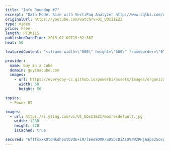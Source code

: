 ```yaml
---
title: "Info Roundup #7"
excerpt: "Data Model Size with VertiPaq Analyzer http://www.sqlbi.com/articles/data-model-size-with-vertipaq-analyzer/  Easier to use Web Sample for Power BI Rest APIs https://github.com/PowerBI/getting-started-web-app-asp.net  Refresh for on-premises sources is here! http://blogs.msdn.com/b/powerbi/archive/2015/07/07/refresh-for-on-premises-sources-is-here.aspx"
originalUrl: https://youtube.com/watch?v=UI_UOxI1EZI
type: video
price: Free
length: PT3M11S
publishedDateTime: 2015-07-09T15:32:36Z
heat: 50

featuredContent: "<iframe width=\"800\" height=\"500\" frameborder=\"0\" src=\"https://www.youtube.com/embed/UI_UOxI1EZI\" allow=\"accelerometer; autoplay; encrypted-media; gyroscope; picture-in-picture\" allowfullscreen></iframe>"

provider:
  name: Guy in a Cube
  domain: guyinacube.com
  images:
    - url: https://everyday-cc.github.io/powerbi/assets/images/organizations/guyinacube.com-50x50.jpg
      width: 50
      height: 50

topics:
  - Power BI

images:
  - url: https://i.ytimg.com/vi/UI_UOxI1EZI/maxresdefault.jpg
    width: 1280
    height: 720
    isCached: true

secured: "6fffsxxXOtdHkdhpntbVdE+iM/lEeo9DMR/wD5DcDiAsUVaW2RHj6apS25oxgQegTiAbOYlnHYa0w1A1ybh+udQ9z8pnDHl0mj8b3PVWcSNkVAGKJaghx8N7SuyV6d0C53GnVWew4zNqBxl2+QUCvq39+YEBMaFLPBYO4KAIcCkkIAQokihX2px981I0A5dZZ4OVatEogChKkYJUGO7fCLO6i7+phVSapb3PsM2PFOyNByDzrY45jfuYwjy4kCdUm+gl7p+iMyi8ITLxgpcy7qy3YKGVLs+DcRBdT3Tda4lnW5YIznqLFnW8O8vWz+JzgKD9ttcG8v/oDiyqrI1p0hNRu+xW8XeaIorPNR8ridsFPJBKaKpLCeGhMuwv9jaD7lzzzV6DrDB41Wo4S27NK6lXkaFfWZrQriybB/zsuoE=;ILjgOk34pE8tDLB00Hp4xg=="
---
```



